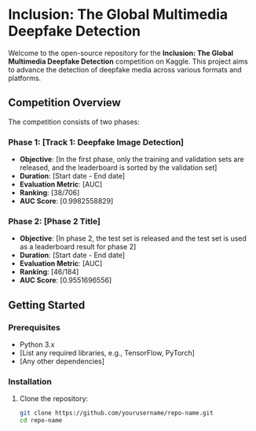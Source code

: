 # Inclusion: The Global Multimedia Deepfake Detection

Welcome to the open-source repository for the **Inclusion: The Global Multimedia Deepfake Detection** competition on Kaggle. This project aims to advance the detection of deepfake media across various formats and platforms.

## Competition Overview

The competition consists of two phases:

### Phase 1: [Track 1: Deepfake Image Detection]
- **Objective**: [In the first phase, only the training and validation sets are released, and the leaderboard is sorted by the validation set]
- **Duration**: [Start date - End date]
- **Evaluation Metric**: [AUC]
- **Ranking**: [38/706]
- **AUC Score**: [0.9982558829]

### Phase 2: [Phase 2 Title]
- **Objective**: [In phase 2, the test set is released and the test set is used as a leaderboard result for phase 2]
- **Duration**: [Start date - End date]
- **Evaluation Metric**: [AUC]
- **Ranking**: [46/184]
- **AUC Score**: [0.9551696556]

## Getting Started

### Prerequisites
- Python 3.x
- [List any required libraries, e.g., TensorFlow, PyTorch]
- [Any other dependencies]

### Installation
1. Clone the repository:
   ```bash
   git clone https://github.com/yourusername/repo-name.git
   cd repo-name
